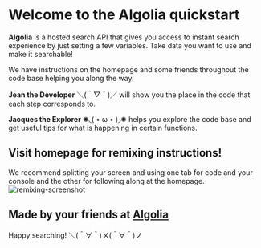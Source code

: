 Welcome to the Algolia quickstart
=========================

**Algolia** is a hosted search API that gives you access to instant search experience by just setting a few variables. Take data you want to use and make it searchable!

We have instructions on the homepage and some friends throughout the code base helping you along the way.

**Jean the Developer** ＼(＾▽＾)／ will show you the place in the code that each step corresponds to.

**Jacques the Explorer** ✺◟( • ω • )◞✺ helps you explore the code base and get useful tips for what is happening in certain functions.


Visit homepage for remixing instructions!
------------
We recommend splitting your screen and using one tab for code and your console and the other for following along at the homepage.
![remixing-screenshot](https://cdn.glitch.com/45e6d35c-2e10-4020-8ad3-d5f1b9d3aae6%2Fsample_app_screenshot.png?1516112904824)

Made by your friends at [Algolia](https://algolia.com/)
------------
Happy searching!
＼(＾∀＾)メ(＾∀＾)ノ
